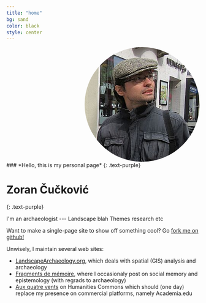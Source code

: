```yaml
---
title: "home"
bg: sand
color: black
style: center
---
```




<div class="row small center column">
  <img style="float:right; display: block;  border-radius: 50%" src="img/portrait.jpg" alt="Portrait">
</div>  

<div class="row big column">
### *Hello, this is my personal page*
{: .text-purple}

# Zoran Čučković
{: .text-purple}

I'm an archaeologist --- Landscape blah 
Themes research etc 

Want to make a single-page site to show off something cool? Go [fork me on github!](https://github.com/t413/SinglePaged)

Unwisely, I maintain several web sites:
- [LandscapeArchaeology.org](https://landscapearchaeology.org), which deals with spatial (GIS) analysis and archaeology
- [Fragments de mémoire](https://fragments.hypotheses.org), where I occasionaly post on social memory and epistemology (with regrads to archaeology)
- [Aux quatre vents](https://zoran.hcommons.org) on Humanities Commons which should (one day) replace my presence on commercial platforms, namely Academia.edu 
</div>

<!--
<span class="fa-stack subtlecircle" style="font-size:100px; background:rgba(255,166,0,0.1)">
  <i class="fa fa-circle fa-stack-2x text-white"></i>
  <i class="fa fa-bicycle fa-stack-1x text-orange"></i>
</span> 
-->

